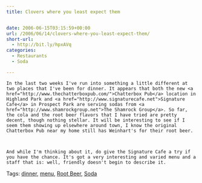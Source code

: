 ```yaml
---
title: Clovers where you least expect them


date: 2006-06-15T03:15:59+00:00
url: /2006/06/14/clovers-where-you-least-expect-them/
short-url:
  - http://bit.ly/hpxAVq
categories:
  - Restaurants
  - Soda

---
```

<div class='microid-mailto+http:sha1:3aa3ef9bc3babb2f35a6b499f1e32223fa37f08c'>
  
    In the last two weeks I've run into something a little different at two places that I've been for dinner. It appears that both the new <a href="http://www.thechatterboxpub.com/">Chatterbox Pub</a> location in Highland Park and <a href="http://www.signaturecafe.net">Signature Cafe</a> in Prospect Park are serving sodas from <a href="http://www.shamrockgroup.net">The Shamrock Group</a>. So far, the cola and the root beer flavors that I have tried are pretty decent, though nothing stellar. It will be interesting to see if I seem them showing up elsewhere around town, I know the original Chatterbox Pub near my home still has Weinhart's for their root beer.
  
  
  
    And while I'm thinking about it, do give the Signature Cafe a try if you have the chance. It's got a very interesting and varied menu and a staff that is: well, friendly doesn't begin to describe it.
  
</div>

<div class="st-post-tags">
  Tags: <a href="http://www.cavort.org/tag/dinner/" title="dinner" rel="tag">dinner</a>, <a href="http://www.cavort.org/tag/menu/" title="menu" rel="tag">menu</a>, <a href="http://www.cavort.org/tag/root-beer/" title="Root Beer" rel="tag">Root Beer</a>, <a href="http://www.cavort.org/tag/soda/" title="Soda" rel="tag">Soda</a><br />
</div>
